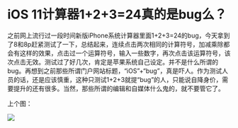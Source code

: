 # iOS 11计算器1+2+3=24真的是bug么？

之前网上流行过一段时间新版iPhone系统计算器里面1+2+3=24的bug，今天拿到了8和8p赶紧测试了一下，总结起来，连续点击两次相同的计算符号，加减乘除都会有这样的效果，点击过一个运算符号，输入一些数字，再次点击该运算符号，该次点击无效。测试过了好几次，肯定是苹果系统自己设定。并不是什么所谓的bug。再想到之前那些所谓门户网站标题，“iOS”+“bug”，真是吓人。作为测试人员的话，还是应该慎重，这种只测试1+2+3就提“bug”的人，只能说自降身价，需要提升的还有很多。当然，那些所谓的编辑和自媒体什么鬼的，就不要管它了。

上个图：

![](/blog/pic/20171115120704438.png)

